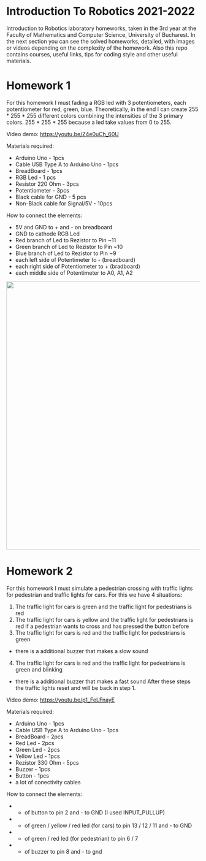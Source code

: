 # Introduction To Robotics 2021-2022
Introduction to Robotics laboratory homeworks, taken in the 3rd year at the Faculty of Mathematics and Computer Science, University of Bucharest. In the next section you can see the solved homeworks, detailed, with images or videos depending on the complexity of the homework. Also this repo contains courses, useful links, tips for coding style and other useful materials.

# Homework 1
For this homework I must fading a RGB led with 3 potentiometers, each potentiometer for red, green, blue. Theoretically, in the end I can create 255 * 255 * 255 different colors combining the intensities of the 3 primary colors. 255 * 255 * 255 because a led take values from 0 to 255.

Video demo: https://youtu.be/Z4e0uCh_60U

Materials required:
* Arduino Uno - 1pcs
* Cable USB Type A to Arduino Uno - 1pcs
* BreadBoard - 1pcs
* RGB Led - 1 pcs
* Resistor 220 Ohm - 3pcs
* Potentiometer - 3pcs
* Black cable for GND - 5 pcs
* Non-Black cable for Signal/5V - 10pcs

How to connect the elements:
- 5V and GND to + and - on breadboard
- GND to cathode RGB Led
- Red branch of Led to Rezistor to Pin ~11
- Green branch of Led to Rezistor to Pin ~10
- Blue branch of Led to Rezistor to Pin ~9
- each left side of Potentimeter to - (breadboard)
- each right side of Potentiometer to + (bradboard)
- each middle side of Potentimeter to A0, A1, A2

<img src="https://user-images.githubusercontent.com/61587939/139099823-e6045fef-3381-4f29-a7d6-73aa7da760fc.jpg" width=650 height=700>

# Homework 2
For this homework I must simulate a pedestrian crossing with traffic lights for pedestrian and traffic lights for cars. For this we have 4 situations:
1. The traffic light for cars is green and the traffic light for pedestrians is red
2. The traffic light for cars is yellow and the traffic light for pedestrians is red if a pedestrian wants to cross and has pressed the button before
3. The traffic light for cars is red and the traffic light for pedestrians is green
  * there is a additional buzzer that makes a slow sound
4. The traffic light for cars is red and the traffic light for pedestrians is green and blinking
  * there is a additional buzzer that makes a fast sound
After these steps the traffic lights reset and will be back in step 1.

Video demo: https://youtu.be/p1_FeLFnayE

Materials required:
* Arduino Uno - 1pcs
* Cable USB Type A to Arduino Uno - 1pcs
* BreadBoard - 2pcs
* Red Led - 2pcs
* Green Led - 2pcs
* Yellow Led - 1pcs
* Rezistor 330 Ohm - 5pcs
* Buzzer - 1pcs
* Button - 1pcs
* a lot of conectivity cables

How to connect the elements:
* + of button to pin 2 and - to GND (I used INPUT_PULLUP)
* + of green / yellow / red led (for cars) to pin 13 / 12 / 11 and - to GND
* + of green / red led (for pedestrian) to pin 6 / 7
* + of buzzer to pin 8 and - to gnd


